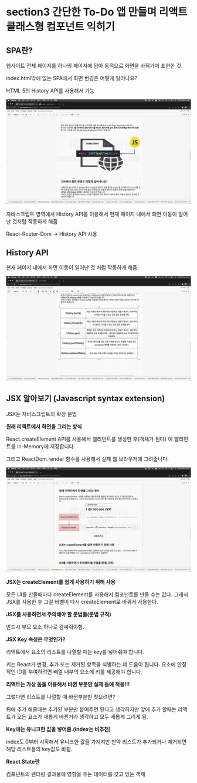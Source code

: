 # section3 간단한 To-Do 앱 만들며 리액트 클래스형 컴포넌트 익히기

## SPA란?

웹사이트 전체 페이지를 하나의 페이지에 담아 동적으로 화면을 바꿔가며 표현한 것.

index.html밖에 없는 SPA에서 화면 변경은 어떻게 일어나요?

HTML 5의 History API를 사용해서 가능

![alt text](image-1.png)

자바스크립트 영역에서 History API를 이용해서 현재 페이지 내에서 화면 이동이 일어난 것처럼 작동하게 해줌

React-Router-Dom -> History API 사용

## History API

현재 페이지 내에서 화면 이동이 일어난 것 처럼 작동하게 해줌.

![alt text](image-2.png)

## JSX 알아보기 (Javascript syntax extension)

JSX는 자바스크립트의 확장 문법

**원래 리액트에서 화면을 그리는 방식**

React.createElement API를 사용해서 엘리먼트를 생성한 후(객체가 된다) 이 엘리먼트를 In-Memory에 저장합니다.

그리고 ReactDom.render 함수를 사용해서 실제 웹 브라우저에 그려줍니다.

![alt text](image.png)

**JSX는 createElement를 쉽게 사용하기 위해 사용**

모든 UI를 만들때마다 createElement를 사용해서 컴포넌트를 만들 수는 없다. 그래서 JSX를 사용한 후 그걸 바벨이 다시 createElement로 바꿔서 사용한다.

**JSX를 사용하면서 주의해야 할 문법들(문법 규칙)**

반드시 부모 요소 하나로 감싸줘야함.

**JSX Key 속성은 무엇인가?**

리액트에서 요소의 리스트를 나열할 때는 key를 넣어줘야 합니다.

키는 React가 변경, 추가 또는 제거된 항목을 식별하는 데 도움이 됩니다. 요소에 안정적인 ID를 부여하려면 배열 내부의 요소에 키를 제공해야 합니다.

**리액트는 가상 돔을 이용해서 바뀐 부분만 실제 돔에 적용!!!**

그렇다면 리스트를 나열할 때 바뀐부분만 찾으려면?

뒤에 추가 해줄때는 추가된 부분만 붙여주면 된다고 생각하지만 앞에 추가 할때는 리액트가 모든 요소가 새롭게 바뀐거라 생각하고 모두 새롭게 그리게 됨.

**Key에는 유니크한 값을 넣어줌.(index는 비추천)**

index도 0부터 시작해서 유니크한 값을 가지지만 만약 리스트가 추가되거나 제거되면 해당 리스트들의 key값도 바뀜.

**React State란**

컴포넌트의 렌더링 결과물에 영향을 주는 데이터를 갖고 있는 객체
